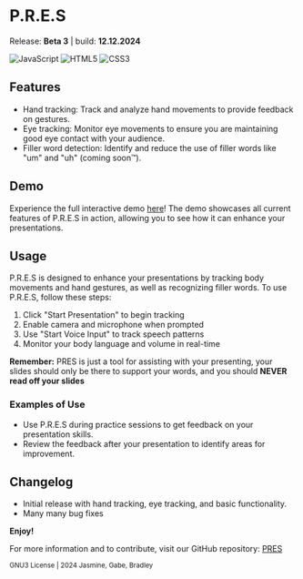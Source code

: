 # P.R.E.S
Release: **Beta 3** | build: **12.12.2024**

![JavaScript](https://img.shields.io/badge/javascript-%23323330.svg?style=for-the-badge&logo=javascript&logoColor=%23F7DF1E) ![HTML5](https://img.shields.io/badge/html5-%23E34F26.svg?style=for-the-badge&logo=html5&logoColor=white) ![CSS3](https://img.shields.io/badge/css3-%231572B6.svg?style=for-the-badge&logo=css3&logoColor=white)

## Features
- Hand tracking: Track and analyze hand movements to provide feedback on gestures.
- Eye tracking: Monitor eye movements to ensure you are maintaining good eye contact with your audience.
- Filler word detection: Identify and reduce the use of filler words like "um" and "uh" (coming soon™).

## Demo
Experience the full interactive demo [here](https://presnuvu.netlify.app/js-ai-body-tracker-master/index.html)! The demo showcases all current features of P.R.E.S in action, allowing you to see how it can enhance your presentations.

## Usage
P.R.E.S is designed to enhance your presentations by tracking body movements and hand gestures, as well as recognizing filler words. To use P.R.E.S, follow these steps:
1. Click "Start Presentation" to begin tracking
2. Enable camera and microphone when prompted
3. Use "Start Voice Input" to track speech patterns
4. Monitor your body language and volume in real-time

**Remember:** PRES is just a tool for assisting with your presenting, your slides should only be there to support your words, and you should **NEVER read off your slides**

### Examples of Use
- Use P.R.E.S during practice sessions to get feedback on your presentation skills.
- Review the feedback after your presentation to identify areas for improvement.


## Changelog
- Initial release with hand tracking, eye tracking, and basic functionality.
- Many many bug fixes

**Enjoy!**

For more information and to contribute, visit our GitHub repository: [PRES](https://github.com/Jasminestrone/P.R.E.S)

<sub>GNU3 License | 2024 Jasmine, Gabe, Bradley</sub>